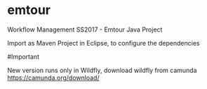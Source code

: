 # emtour
Workflow Management SS2017 - Emtour Java Project

Import as Maven Project in Eclipse, to configure the dependencies

#Important

New version runs only in Wildfly, download wildfly from camunda https://camunda.org/download/
